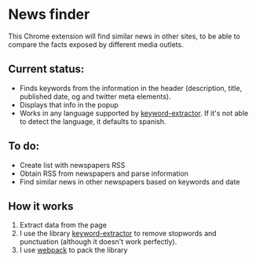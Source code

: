 # News finder

This Chrome extension will find similar news in other sites, to be able to compare the facts exposed by different media outlets.

## Current status:

* Finds keywords from the information in the header (description, title, published date, og and twitter meta elements).
* Displays that info in the popup
* Works in any language supported by [keyword-extractor](https://www.npmjs.com/package/keyword-extractor). If it's not able to detect the language, it defaults to spanish.

## To do:

* Create list with newspapers RSS
* Obtain RSS from newspapers and parse information
* Find similar news in other newspapers based on keywords and date

## How it works

1. Extract data from the page
2. I use the library [keyword-extractor](https://www.npmjs.com/package/keyword-extractor) to remove stopwords and punctuation (although it doesn't work perfectly).
3. I use [webpack](https://webpack.js.org/) to pack the library